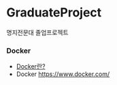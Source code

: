 # GraduateProject
명지전문대 졸업프로젝트



### Docker
- [Docker란?](https://aws.amazon.com/ko/docker/)
- Docker https://www.docker.com/
